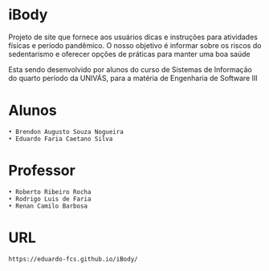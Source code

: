 # iBody

Projeto de site que fornece aos usuários dicas e instruções para atividades físicas e período pandêmico.
O nosso objetivo é informar sobre os riscos do sedentarismo e oferecer opções de práticas para manter uma boa saúde

Esta sendo desenvolvido por alunos do curso de Sistemas de Informação do quarto período da UNIVÁS, para a matéria de Engenharia de Software III

# Alunos

    • Brendon Augusto Souza Nogueira
    • Eduardo Faria Caetano Silva

# Professor

    • Roberto Ribeiro Rocha
    • Rodrigo Luis de Faria
    • Renan Camilo Barbosa

# URL

    https://eduardo-fcs.github.io/iBody/